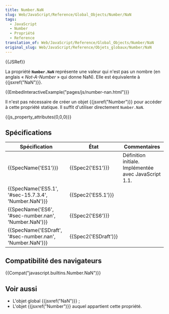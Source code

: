 ```yaml
---
title: Number.NaN
slug: Web/JavaScript/Reference/Global_Objects/Number/NaN
tags:
  - JavaScript
  - Number
  - Propriété
  - Reference
translation_of: Web/JavaScript/Reference/Global_Objects/Number/NaN
original_slug: Web/JavaScript/Reference/Objets_globaux/Number/NaN
---
```


{{JSRef}}

La propriété **`Number.NaN`** représente une valeur qui n'est pas un nombre (en anglais «&nbsp;*Not-A-Number*&nbsp;» qui donne NaN). Elle est équivalente à {{jsxref("NaN")}}.

{{EmbedInteractiveExample("pages/js/number-nan.html")}}

Il n'est pas nécessaire de créer un objet {{jsxref("Number")}} pour accéder à cette propriété statique. Il suffit d'utiliser directement `Number.NaN`.

{{js_property_attributes(0,0,0)}}

## Spécifications

| Spécification                                                                | État                         | Commentaires                                          |
| ---------------------------------------------------------------------------- | ---------------------------- | ----------------------------------------------------- |
| {{SpecName('ES1')}}                                                     | {{Spec2('ES1')}}         | Définition initiale. Implémentée avec JavaScript 1.1. |
| {{SpecName('ES5.1', '#sec-15.7.3.4', 'Number.NaN')}}         | {{Spec2('ES5.1')}}     |                                                       |
| {{SpecName('ES6', '#sec-number.nan', 'Number.NaN')}}         | {{Spec2('ES6')}}         |                                                       |
| {{SpecName('ESDraft', '#sec-number.nan', 'Number.NaN')}} | {{Spec2('ESDraft')}} |                                                       |

## Compatibilité des navigateurs

{{Compat("javascript.builtins.Number.NaN")}}

## Voir aussi

- L'objet global {{jsxref("NaN")}}&nbsp;;
- L'objet {{jsxref("Number")}} auquel appartient cette propriété.
